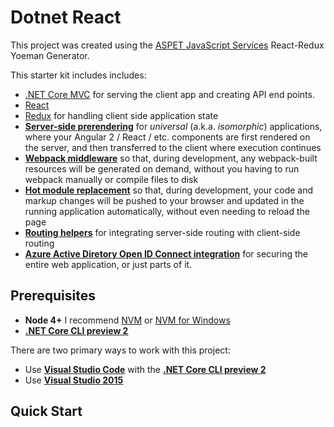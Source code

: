 # Dotnet React

This project was created using the [ASPET JavaScript Services](https://github.com/aspnet/JavaScriptServices) React-Redux Yoeman Generator.

This starter kit includes includes:

 * [.NET Core MVC]() for serving the client app and creating API end points.
 * [React](https://facebook.github.io/react/)
 * [Redux](http://redux.js.org/) for handling client side application state
 * [**Server-side prerendering**](#server-side-prerendering) for *universal* (a.k.a. *isomorphic*) applications, where your Angular 2 / React / etc. components are first rendered on the server, and then transferred to the client where execution continues
 * [**Webpack middleware**](#webpack-dev-middleware) so that, during development, any webpack-built resources will be generated on demand, without you having to run webpack manually or compile files to disk
 * [**Hot module replacement**](#webpack-hot-module-replacement) so that, during development, your code and markup changes will be pushed to your browser and updated in the running application automatically, without even needing to reload the page
 * [**Routing helpers**](#routing-helper-mapspafallbackroute) for integrating server-side routing with client-side routing
 * [**Azure Active Diretory Open ID Connect integration**](https://azure.microsoft.com/en-us/resources/samples/active-directory-dotnet-webapp-openidconnect-aspnetcore/) for securing the entire web application, or just parts of it. 

## Prerequisites

* **Node 4+** I recommend [NVM](https://github.com/creationix/nvm) or [NVM for Windows]()
* [**.NET Core CLI preview 2**](https://docs.microsoft.com/en-us/dotnet/articles/core/tools/)

There are two primary ways to work with this project:

 * Use [**Visual Studio Code**](https://code.visualstudio.com) with the [**.NET Core CLI preview 2**](https://docs.microsoft.com/en-us/dotnet/articles/core/tools/)
 * Use [**Visual Studio 2015**](https://www.visualstudio.com/vs)

## Quick Start